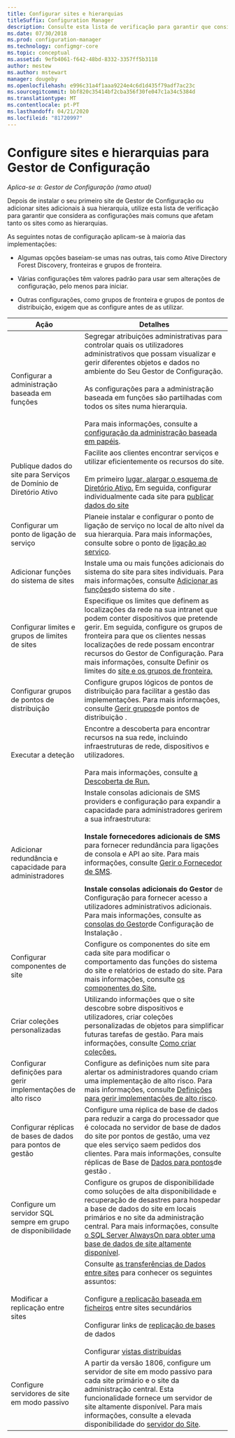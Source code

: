 ```yaml
---
title: Configurar sites e hierarquias
titleSuffix: Configuration Manager
description: Consulte esta lista de verificação para garantir que considera as configurações mais comuns que afetam tanto os sites como as hierarquias.
ms.date: 07/30/2018
ms.prod: configuration-manager
ms.technology: configmgr-core
ms.topic: conceptual
ms.assetid: 9efb4061-f642-48bd-8332-3357ff5b3118
author: mestew
ms.author: mstewart
manager: dougeby
ms.openlocfilehash: e996c31a4f1aaa9224e4c6d1d435f79adf7ac23c
ms.sourcegitcommit: bbf820c35414bf2cba356f30fe047c1a34c5384d
ms.translationtype: MT
ms.contentlocale: pt-PT
ms.lasthandoff: 04/21/2020
ms.locfileid: "81720997"
---
```

# <a name="configure-sites-and-hierarchies-for-configuration-manager"></a>Configure sites e hierarquias para Gestor de Configuração

*Aplica-se a: Gestor de Configuração (ramo atual)*

Depois de instalar o seu primeiro site de Gestor de Configuração ou adicionar sites adicionais à sua hierarquia, utilize esta lista de verificação para garantir que considera as configurações mais comuns que afetam tanto os sites como as hierarquias.  

As seguintes notas de configuração aplicam-se à maioria das implementações:  

- Algumas opções baseiam-se umas nas outras, tais como Ative Directory Forest Discovery, fronteiras e grupos de fronteira.  

- Várias configurações têm valores padrão para usar sem alterações de configuração, pelo menos para iniciar.  

- Outras configurações, como grupos de fronteira e grupos de pontos de distribuição, exigem que as configure antes de as utilizar.  

| Ação | Detalhes |  
|------------|-------------|  
| Configurar a administração baseada em funções | Segregar atribuições administrativas para controlar quais os utilizadores administrativos que possam visualizar e gerir diferentes objetos e dados no ambiente do Seu Gestor de Configuração.<br /><br /> As configurações para a administração baseada em funções são partilhadas com todos os sites numa hierarquia.   <br/><br/>Para mais informações, consulte a [configuração da administração baseada em papéis](configure-role-based-administration.md). |  
| Publique dados do site para Serviços de Domínio de Diretório Ativo | Facilite aos clientes encontrar serviços e utilizar eficientemente os recursos do site.<br /><br /> Em primeiro [lugar, alargar o esquema de Diretório Ativo.](../../../plan-design/network/extend-the-active-directory-schema.md) Em seguida, configurar individualmente cada site para [publicar dados do site](publish-site-data.md) |  
| Configurar um ponto de ligação de serviço | Planeie instalar e configurar o ponto de ligação de serviço no local de alto nível da sua hierarquia. Para mais informações, consulte sobre o ponto de [ligação ao serviço](about-the-service-connection-point.md). |  
| Adicionar funções do sistema de sites | Instale uma ou mais funções adicionais do sistema do site para sites individuais. Para mais informações, consulte [Adicionar as funções](add-site-system-roles.md)do sistema do site . |  
| Configurar limites e grupos de limites de sites | Especifique os limites que definem as localizações da rede na sua intranet que podem conter dispositivos que pretende gerir. Em seguida, configure os grupos de fronteira para que os clientes nessas localizações de rede possam encontrar recursos do Gestor de Configuração. Para mais informações, consulte Definir os limites do [site e os grupos de fronteira.](define-site-boundaries-and-boundary-groups.md) |  
| Configurar grupos de pontos de distribuição | Configure grupos lógicos de pontos de distribuição para facilitar a gestão das implementações. Para mais informações, consulte [Gerir grupos](install-and-configure-distribution-points.md#bkmk_manage)de pontos de distribuição . |  
| Executar a deteção | Encontre a descoberta para encontrar recursos na sua rede, incluindo infraestruturas de rede, dispositivos e utilizadores.<br /><br /> Para mais informações, consulte [a Descoberta de Run.](run-discovery.md) |  
| Adicionar redundância e capacidade para administradores | Instale consolas adicionais de SMS providers e configuração para expandir a capacidade para administradores gerirem a sua infraestrutura:<br /><br /> **Instale fornecedores adicionais de SMS** para fornecer redundância para ligações de consola e API ao site. Para mais informações, consulte [Gerir o Fornecedor de SMS](../../manage/modify-your-infrastructure.md#BKMK_ManageSMSprovider).<br /><br /> **Instale consolas adicionais do Gestor** de Configuração para fornecer acesso a utilizadores administrativos adicionais. Para mais informações, consulte as [consolas do Gestor](../install/install-consoles.md)de Configuração de Instalação . |  
| Configurar componentes de site | Configure os componentes do site em cada site para modificar o comportamento das funções do sistema do site e relatórios de estado do site. Para mais informações, consulte [os componentes do Site.](site-components.md) |  
| Criar coleções personalizadas | Utilizando informações que o site descobre sobre dispositivos e utilizadores, criar coleções personalizadas de objetos para simplificar futuras tarefas de gestão. Para mais informações, consulte [Como criar coleções.](../../../clients/manage/collections/create-collections.md) |  
| Configurar definições para gerir implementações de alto risco | Configure as definições num site para alertar os administradores quando criam uma implementação de alto risco. Para mais informações, consulte [Definições para gerir implementações de alto risco](../../manage/settings-to-manage-high-risk-deployments.md). |  
| Configurar réplicas de bases de dados para pontos de gestão | Configure uma réplica de base de dados para reduzir a carga do processador que é colocada no servidor de base de dados do site por pontos de gestão, uma vez que eles serviço saem pedidos dos clientes. Para mais informações, consulte réplicas de Base de [Dados para pontos](database-replicas-for-management-points.md)de gestão . |  
| Configure um servidor SQL sempre em grupo de disponibilidade | Configure os grupos de disponibilidade como soluções de alta disponibilidade e recuperação de desastres para hospedar a base de dados do site em locais primários e no site da administração central. Para mais informações, consulte [o SQL Server AlwaysOn para obter uma base de dados de site altamente disponível](sql-server-alwayson-for-a-highly-available-site-database.md). |  
| Modificar a replicação entre sites | Consulte [as transferências de Dados entre sites](../../../plan-design/hierarchy/data-transfers-between-sites.md) para conhecer os seguintes assuntos:<br /><br /> Configure [a replicação baseada em ficheiros](../../../plan-design/hierarchy/file-based-replication.md) entre sites secundários<br /><br /> Configurar links de [replicação de bases](../../../plan-design/hierarchy/database-replication.md) de dados<br /><br /> Configurar [vistas distribuídas](../../../plan-design/hierarchy/database-replication.md#bkmk_distviews) |  
| Configure servidores de site em modo passivo | A partir da versão 1806, configure um servidor de site em modo passivo para cada site primário e o site da administração central. Esta funcionalidade fornece um servidor de site altamente disponível. Para mais informações, consulte a elevada disponibilidade do [servidor do Site](site-server-high-availability.md). |  
